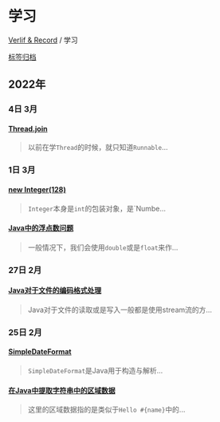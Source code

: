 # 学习

[Verlif & Record](../index.md) / 学习

[标签归档](../tags.md)

## __2022年__

### 4日 __3月__

#### [Thread.join](../docs/学习/Thread.join.md)

> 以前在学`Thread`的时候，就只知道`Runnable`...

### 1日 __3月__

#### [new Integer(128)](../docs/学习/Integer128.md)

> `Integer`本身是`int`的包装对象，是`Numbe...

#### [Java中的浮点数问题](../docs/学习/Java中的浮点数问题.md)

> 一般情况下，我们会使用`double`或是`float`来作...

### 27日 __2月__

#### [Java对于文件的编码格式处理](../docs/学习/Java对于文件的编码格式处理.md)

> Java对于文件的读取或是写入一般都是使用stream流的方...

### 25日 __2月__

#### [SimpleDateFormat](../docs/学习/SimpleDateFormat.md)

> `SimpleDateFormat`是Java用于构造与解析...

#### [在Java中提取字符串中的区域数据](../docs/学习/使用Java提取字符串中的区域数据.md)

> 这里的区域数据指的是类似于`Hello #{name}`中的...


